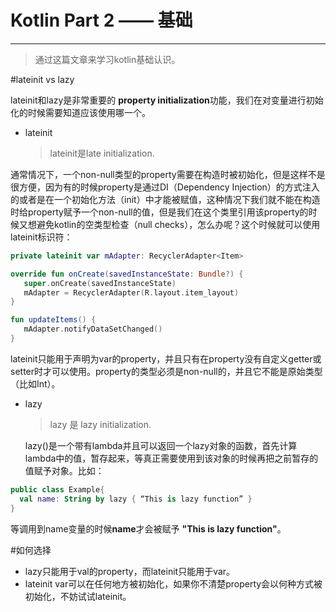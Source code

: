 # Kotlin Part 2 —— 基础


---

> 通过这篇文章来学习kotlin基础认识。

#lateinit vs lazy

lateinit和lazy是非常重要的 **property initialization**功能，我们在对变量进行初始化的时候需要知道应该使用哪一个。

 - lateinit
   > lateinit是late initialization.


  通常情况下，一个non-null类型的property需要在构造时被初始化，但是这样不是很方便，因为有的时候property是通过DI（Dependency Injection）的方式注入的或者是在一个初始化方法（init）中才能被赋值，这种情况下我们就不能在构造时给property赋予一个non-null的值，但是我们在这个类里引用该property的时候又想避免kotlin的空类型检查（null checks），怎么办呢？这个时候就可以使用lateinit标识符：

```kotlin
private lateinit var mAdapter: RecyclerAdapter<Item>

override fun onCreate(savedInstanceState: Bundle?) {
   super.onCreate(savedInstanceState)
   mAdapter = RecyclerAdapter(R.layout.item_layout)
}

fun updateItems() {
   mAdapter.notifyDataSetChanged()
}
```

   lateinit只能用于声明为var的property，并且只有在property没有自定义getter或setter时才可以使用。property的类型必须是non-null的，并且它不能是原始类型（比如Int）。

 - lazy
   > lazy 是 lazy initialization.

   lazy()是一个带有lambda并且可以返回一个lazy对象的函数，首先计算lambda中的值，暂存起来，等真正需要使用到该对象的时候再把之前暂存的值赋予对象。比如：
   
```kotlin
public class Example{
  val name: String by lazy { “This is lazy function” }
}
```

  等调用到name变量的时候**name**才会被赋予 **"This is lazy function"**。

#如何选择

 - lazy只能用于val的property，而lateinit只能用于var。
 - lateinit var可以在任何地方被初始化，如果你不清楚property会以何种方式被初始化，不妨试试lateinit。
